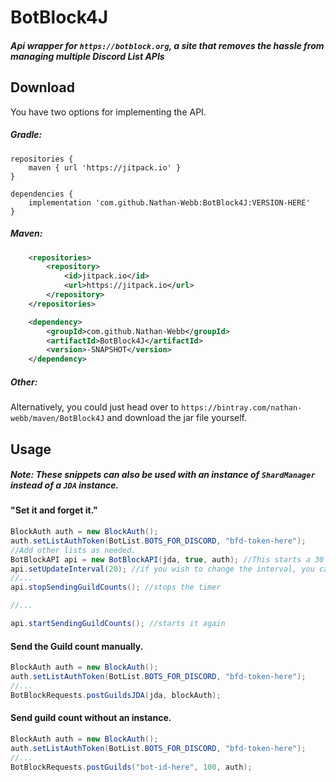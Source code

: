 # BotBlock4J

##### Api wrapper for `https://botblock.org`, a site that removes the hassle from managing multiple Discord List APIs 


## Download

You have two options for implementing the API. 


##### Gradle:

```text
repositories {
    maven { url 'https://jitpack.io' }
}

dependencies {
    implementation 'com.github.Nathan-Webb:BotBlock4J:VERSION-HERE'
}
```


##### Maven:

```xml
	<repositories>
		<repository>
		    <id>jitpack.io</id>
		    <url>https://jitpack.io</url>
		</repository>
	</repositories>
```

```xml
	<dependency>
	    <groupId>com.github.Nathan-Webb</groupId>
	    <artifactId>BotBlock4J</artifactId>
	    <version>-SNAPSHOT</version>
	</dependency>
```


##### Other:

Alternatively, you could just head over to `https://bintray.com/nathan-webb/maven/BotBlock4J` 
and download the jar file yourself.


## Usage

##### Note: These snippets can also be used with an instance of `ShardManager` instead of a `JDA` instance.

#### "Set it and forget it."
```java
BlockAuth auth = new BlockAuth();
auth.setListAuthToken(BotList.BOTS_FOR_DISCORD, "bfd-token-here");
//Add other lists as needed.
BotBlockAPI api = new BotBlockAPI(jda, true, auth); //This starts a 30 minute timer that send guild counts every 30 minutes.
api.setUpdateInterval(20); //if you wish to change the interval, you can do so with this method.
//...
api.stopSendingGuildCounts(); //stops the timer

//...

api.startSendingGuildCounts(); //starts it again
```


#### Send the Guild count manually.
```java
BlockAuth auth = new BlockAuth();
auth.setListAuthToken(BotList.BOTS_FOR_DISCORD, "bfd-token-here");
//...
BotBlockRequests.postGuildsJDA(jda, blockAuth);
```

#### Send guild count without an instance.
```java
BlockAuth auth = new BlockAuth();
auth.setListAuthToken(BotList.BOTS_FOR_DISCORD, "bfd-token-here");
//...
BotBlockRequests.postGuilds("bot-id-here", 100, auth);
```



